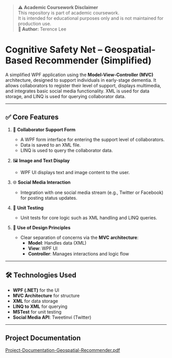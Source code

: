 > ⚠️ **Academic Coursework Disclaimer**  
> This repository is part of academic coursework.  
> It is intended for educational purposes only and is not maintained for production use.  
> **👤 Author:** Terence Lee

# Cognitive Safety Net – Geospatial-Based Recommender (Simplified)

A simplified WPF application using the **Model-View-Controller (MVC)** architecture, designed to support individuals in early-stage dementia. It allows collaborators to register their level of support, displays multimedia, and integrates basic social media functionality. XML is used for data storage, and LINQ is used for querying collaborator data.

---

## ✅ Core Features

1. 📝 **Collaborator Support Form**  
   - A WPF form interface for entering the support level of collaborators.  
   - Data is saved to an XML file.  
   - LINQ is used to query the collaborator data.

2. 🖼️ **Image and Text Display**  
   - WPF UI displays text and image content to the user.

3. 🌐 **Social Media Interaction**  
   - Integration with one social media stream (e.g., Twitter or Facebook) for posting status updates.

4. 🧪 **Unit Testing**  
   - Unit tests for core logic such as XML handling and LINQ queries.

5. 🧱 **Use of Design Principles**  
   - Clear separation of concerns via the **MVC architecture**:  
     - **Model**: Handles data (XML)
     - **View**: WPF UI
     - **Controller**: Manages interactions and logic flow

---

## 🛠 Technologies Used

- **WPF (.NET)** for the UI
- **MVC Architecture** for structure
- **XML** for data storage
- **LINQ to XML** for querying
- **MSTest** for unit testing
- **Social Media API**: Tweetinvi (Twitter)

---

## Project Documentation
[Project-Documentation-Geospatial-Recommender.pdf](https://github.com/user-attachments/files/20038637/Project-Documentation-Geospatial-Recommender.pdf)
